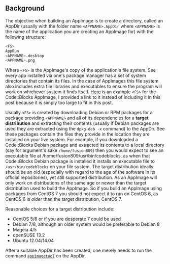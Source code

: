 ## Background
The objective when building an AppImage is to create a directory, called an AppDir (usually with the folder name `<APPNAME>.AppDir` where `<APPNAME>` is the name of the application you are creating an AppImage for) with the following structure:

~~~bash
<FS>
AppRun
<APPNAME>.desktop
<APPNAME>.png
~~~

Where `<FS>` is the AppImage's copy of the application's file system. See every app installed via one's package manager has a set of system directories that contain its files. In the case of AppImages this file system also includes extra file libraries and executables to ensure the program will work on whichever system it finds itself. [Here](https://gist.github.com/972ee179cefb92e32c2334cd8eae68ff) is an example `<FS>` for the Code::Blocks AppImage, I provided a link to it instead of including it in this post because it is simply too large to fit in this post.

Usually `<FS>` is created by downloading Debian or RPM packages for a package providing `<APPNAME>` and all of its dependencies for a **target distribution** and extracting their contents (usually if Debian packages are used they are extracted using the `dpkg-deb -x` command) to the AppDir. See these packages contain the files they provide in the location they are installed on your live system. For example, if you downloaded a Code::Blocks Debian package and extracted its contents to a local directory (say for argument's sake `/home/fusion809`) then you would expect to see an executable file at /home/fusion809/usr/bin/codeblocks, as when that Code::Blocks Debian package is installed it installs an executable file to `/usr/bin/codeblocks` on your file system. The target distribution ideally should be an old (especially with regard to the age of the software in its official repositories), yet still supported distribution. As an AppImage will only work on distributions of the same age or newer than the target distribution used to build the AppImage. So if you build an AppImage using packages from CentOS 7 you should not expect it to run on CentOS 6, as CentOS 6 is *older* than the target distribution, CentOS 7.

Reasonable choices for a target distribution include:
* CentOS 5/6 or if you are desperate 7 could be used
* Debian 7/8, although an older system would be preferable to Debian 8
* Mageia 4/5
* openSUSE 13.2
* Ubuntu 12.04/14.04

After a suitable AppDir has been created, one merely needs to run the command [`appimagetool`](https://github.com/probonopd/AppImageKit) on the AppDir.
